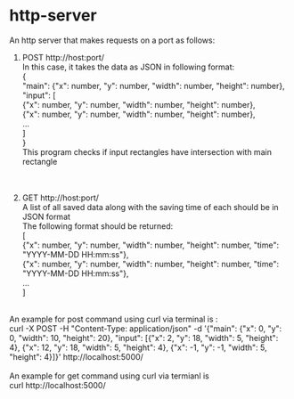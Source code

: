 # http-server

An http server that makes requests on a port as follows:
1. POST http://host:port/  <br />
In this case, it takes the data as JSON in following format: <br />
{ <br />
  "main": {"x": number, "y": number, "width": number, "height": number}, <br />
  "input": [ <br />
  {"x": number, "y": number, "width": number, "height": number}, <br />
  {"x": number, "y": number, "width": number, "height": number}, <br />
  ... <br />
  ] <br />
} <br />
This program checks if input rectangles have intersection with main rectangle <br /> <br /> <br />

2. GET http://host:port/ <br />
A list of all saved data along with the saving time of each should be in JSON format <br />
The following format should be returned: <br />
[ <br />
  {"x": number, "y": number, "width": number, "height": number, "time":
"YYYY-MM-DD HH:mm:ss"}, <br />
  {"x": number, "y": number, "width": number, "height": number, "time":
"YYYY-MM-DD HH:mm:ss"}, <br />
  ... <br />
] <br /><br />

An example for post command using curl via terminal is :<br />
curl -X POST -H "Content-Type: application/json" -d '{"main": {"x": 0, "y": 0, "width": 10, "height": 20}, "input": [{"x": 2, "y": 18, "width": 5, "height": 4}, {"x": 12, "y": 18, "width": 5, "height": 4}, {"x": -1, "y": -1, "width": 5, "height": 4}]}' http://localhost:5000/<br /><br />
An example for get command using curl via termianl is <br />
curl http://localhost:5000/<br /><br />

